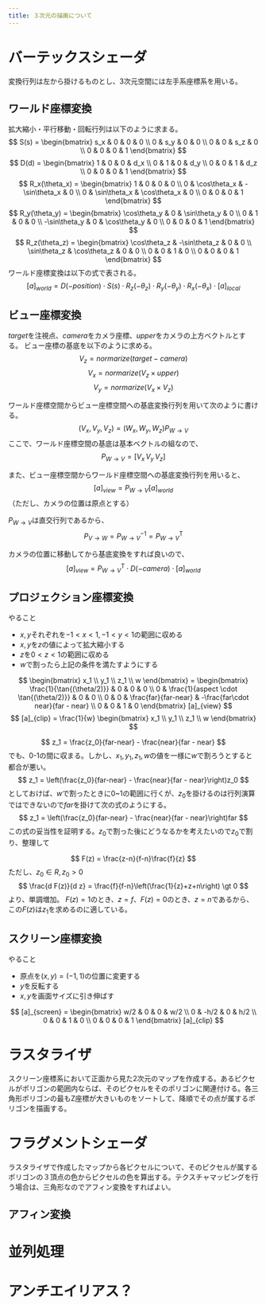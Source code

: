 ```yaml
---
title: ３次元の描画について
---
```


# バーテックスシェーダ
変換行列は左から掛けるものとし、3次元空間には左手系座標系を用いる。

## ワールド座標変換
拡大縮小・平行移動・回転行列は以下のように求まる。
$$
    S(s) = \begin{bmatrix}
        s_x & 0 & 0 & 0 \\
        0 & s_y & 0 & 0 \\
        0 & 0 & s_z & 0 \\
        0 & 0 & 0 & 1
    \end{bmatrix}
$$
$$
    D(d) = \begin{bmatrix}
        1 & 0 & 0 & d_x \\
        0 & 1 & 0 & d_y \\
        0 & 0 & 1 & d_z \\
        0 & 0 & 0 & 1
    \end{bmatrix}
$$
$$
    R_x(\theta_x) = \begin{bmatrix}
        1 & 0 & 0 & 0 \\
        0 & \cos\theta_x & -\sin\theta_x & 0 \\
        0 & \sin\theta_x & \cos\theta_x & 0 \\
        0 & 0 & 0 & 1
    \end{bmatrix}
$$
$$
    R_y(\theta_y) = \begin{bmatrix}
        \cos\theta_y & 0 & \sin\theta_y & 0 \\
        0 & 1 & 0 & 0 \\
        -\sin\theta_y & 0 & \cos\theta_y & 0 \\
        0 & 0 & 0 & 1
    \end{bmatrix}
$$
$$
    R_z(\theta_z) = \begin{bmatrix}
        \cos\theta_z & -\sin\theta_z & 0 & 0 \\
        \sin\theta_z & \cos\theta_z & 0 & 0 \\
        0 & 0 & 1 & 0 \\
        0 & 0 & 0 & 1
    \end{bmatrix}
$$
ワールド座標変換は以下の式で表される。
$$
    [a]_{world} = D(-position) \cdot S(s) \cdot R_z(-\theta_z) \cdot R_y(-\theta_y) \cdot R_x(-\theta_x) \cdot [a]_{local}
$$

## ビュー座標変換
$target$を注視点、$camera$をカメラ座標、$upper$をカメラの上方ベクトルとする。
ビュー座標の基底を以下のように求める。
$$    V_z = normarize(target - camera)    $$
$$    V_x = normarize(V_z \times upper)    $$
$$    V_y = normarize(V_x \times V_z)    $$

ワールド座標空間からビュー座標空間への基底変換行列を用いて次のように書ける。
$$
    (V_x,V_y,V_z) = (W_x,W_y,W_z)P_{W\to V}
$$
ここで、ワールド座標空間の基底は基本ベクトルの組なので、
$$
    P_{W\to V} = [V_x\,V_y\,V_z]
$$

また、ビュー座標空間からワールド座標空間への基底変換行列を用いると、
$$
    [a]_{view} = P_{W\to V} [a]_{world}
$$
（ただし、カメラの位置は原点とする）

$P_{W\to V}$は直交行列であるから、
$$
    P_{V\to W} = P_{W\to V}^{-1} = P_{W\to V}^{\mathrm{T}}
$$

カメラの位置に移動してから基底変換をすれば良いので、
$$
    [a]_{view} = P_{W\to V}^{\mathrm{T}} \cdot D(-camera) \cdot [a]_{world}
$$

## プロジェクション座標変換
やること

* $x,y$それぞれを$-1 \lt x \lt 1,-1 \lt y \lt 1$の範囲に収める
* $x,y$を$z$の値によって拡大縮小する
* $z$を$0 \lt z \lt 1$の範囲に収める
* $w$で割ったら上記の条件を満たすようにする

$$
    \begin{bmatrix}
        x_1 \\ y_1 \\ z_1 \\ w
    \end{bmatrix} = \begin{bmatrix}
    \frac{1}{\tan{(\theta/2)}} & 0 & 0 & 0 \\
    0 & \frac{1}{aspect \cdot \tan{(\theta/2)}} & 0 & 0 \\
    0 & 0 & \frac{far}{far-near} & -\frac{far\cdot near}{far - near} \\
    0 & 0 & 1 & 0
\end{bmatrix} [a]_{view}
$$
$$
    [a]_{clip} = \frac{1}{w} \begin{bmatrix}
        x_1 \\ y_1 \\ z_1 \\ w
    \end{bmatrix}
$$

$$
    z_1 = \frac{z_0}{far-near} - \frac{near}{far - near}
$$
でも、0-1の間に収まる。しかし、$x_1,y_1,z_1,w$の値を一様に$w$で割ろうとすると都合が悪い。
$$
    z_1 = \left(\frac{z_0}{far-near} - \frac{near}{far - near}\right)z_0
$$
としておけば、$w$で割ったときに0~1の範囲に行くが、$z_0$を掛けるのは行列演算ではできないので$far$を掛けて次の式のようにする。
$$
    z_1 = \left(\frac{z_0}{far-near} - \frac{near}{far - near}\right)far
$$
この式の妥当性を証明する。$z_0$で割った後にどうなるかを考えたいので$z_0$で割り、整理して

$$
    F(z) = \frac{z-n}{f-n}\frac{f}{z}
$$
ただし、$z_0 \in R, \, z_0 \gt 0$
$$
    \frac{d F(z)}{d z} = \frac{f}{f-n}\left(\frac{1}{z}+z+n\right) \gt 0
$$
より、単調増加。
$F(z)=1$のとき、$z = f$、$F(z) = 0$のとき、$z = n$であるから、この$F(z)$は$z_1$を求めるのに適している。


## スクリーン座標変換
やること

* 原点を$(x,y) = (-1,1)$の位置に変更する
* $y$を反転する
* $x,y$を画面サイズに引き伸ばす

$$
    [a]_{screen} = \begin{bmatrix}
        w/2 & 0 & 0 & w/2 \\
        0 & -h/2 & 0 & h/2 \\
        0 & 0 & 1 & 0 \\
        0 & 0 & 0 & 1
    \end{bmatrix} [a]_{clip}
$$

# ラスタライザ
スクリーン座標系において正面から見た2次元のマップを作成する。あるピクセルがポリゴンの範囲内ならば、そのピクセルをそのポリゴンに関連付ける。各三角形ポリゴンの最もZ座標が大きいものをソートして、降順でその点が属するポリゴンを描画する。

# フラグメントシェーダ
ラスタライザで作成したマップから各ピクセルについて、そのピクセルが属するポリゴンの３頂点の色からピクセルの色を算出する。テクスチャマッピングを行う場合は、三角形なのでアフィン変換をすればよい。

## アフィン変換

# 並列処理
# アンチエイリアス？
